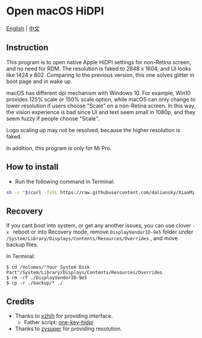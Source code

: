 # Open macOS HiDPI

[English](README.md) | [中文](README_CN.md)

## Instruction

This program is to open native Apple HiDPI settings for non-Retina screen, and no need for RDM. The resolution is faked to 2848 x 1604, and UI looks like 1424 x 802. Comparing to the previous version, this one solves glitter in boot page and in wake up.

macOS has different dpi mechanism with Windows 10. For example, Win10 provides 125% scale or 150% scale option, while macOS can only change to lower resolution if users choose "Scale" on a non-Retina screen. In this way, the vision experience is bad since UI and text seem small in 1080p, and they seem fuzzy if people choose "Scale".

Logo scaling up may not be resolved, because the higher resolution is faked.

In addition, this program is only for Mi Pro.


## How to install

- Run the following command in Terminal:

```bash
sh -c "$(curl -fsSL https://raw.githubusercontent.com/daliansky/XiaoMi-Pro-Hackintosh/master/one-key-hidpi/one-key-hidpi.sh)"
```


## Recovery

If you cant boot into system, or get any another issues, you can use clover `-x ` reboot or into Recovery mode, remove `DisplayVendorID-9e5` folder under `/System/Library/Displays/Contents/Resources/Overrides` , and move backup files.

In Terminal: 

```
$ cd /Volumes/"Your System Disk Part"/System/Library/Displays/Contents/Resources/Overrides
$ rm -rf ./DisplayVendorID-9e5
$ cp -r ./backup/* ./
```


## Credits

- Thanks to [xzhih](https://github.com/xzhih) for providing interface.
    - Father script: [one-key-hidpi](https://github.com/xzhih/one-key-hidpi)
- Thanks to [zysuper](https://github.com/zysuper) for providing resolution.
